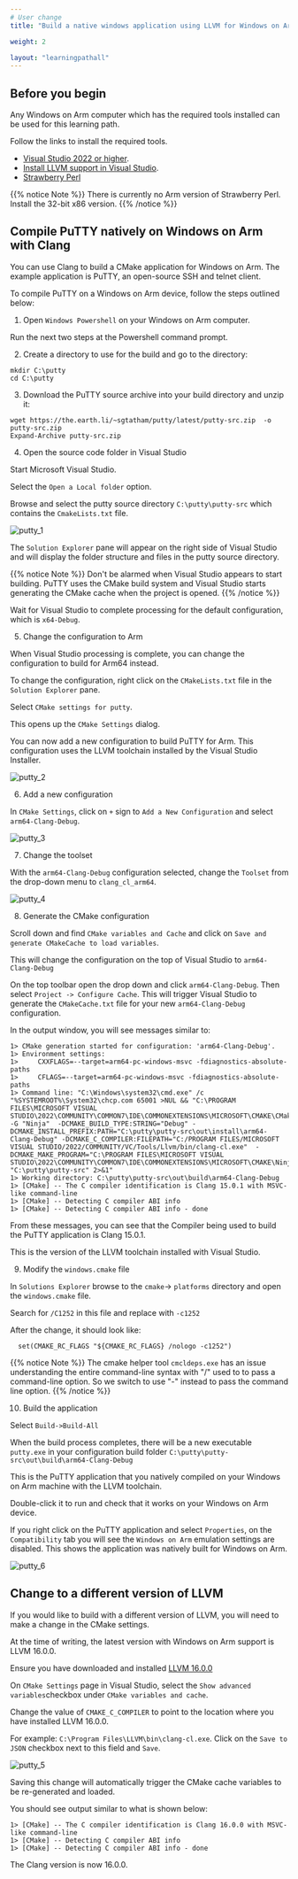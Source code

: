```yaml
---
# User change
title: "Build a native windows application using LLVM for Windows on Arm"

weight: 2

layout: "learningpathall"
---
```


## Before you begin

Any Windows on Arm computer which has the required tools installed can be used for this learning path.

Follow the links to install the required tools. 

* [Visual Studio 2022 or higher](/install-guides/vs-woa). 
* [Install LLVM support in Visual Studio](/install-guides/vs-woa/#install-llvm-support-in-visual-studio).
* [Strawberry Perl](https://strawberryperl.com/) 

{{% notice Note %}}
There is currently no Arm version of Strawberry Perl. Install the 32-bit x86 version.
{{% /notice %}}

## Compile PuTTY natively on Windows on Arm with Clang

You can use Clang to build a CMake application for Windows on Arm. The example application is PuTTY, an open-source SSH and telnet client.

To compile PuTTY on a Windows on Arm device, follow the steps outlined below:

1. Open `Windows Powershell` on your Windows on Arm computer.

Run the next two steps at the Powershell command prompt. 

2. Create a directory to use for the build and go to the directory:

```console
mkdir C:\putty
cd C:\putty
```

3. Download the PuTTY source archive into your build directory and unzip it:

```console
wget https://the.earth.li/~sgtatham/putty/latest/putty-src.zip  -o putty-src.zip
Expand-Archive putty-src.zip
```

4. Open the source code folder in Visual Studio

Start Microsoft Visual Studio. 

Select the `Open a Local folder` option. 

Browse and select the putty source directory `C:\putty\putty-src` which contains the `CmakeLists.txt` file.

![putty_1](putty_1.png) 

The `Solution Explorer` pane will appear on the right side of Visual Studio and will display the folder structure and files in the putty source directory.

{{% notice Note %}}
Don't be alarmed when Visual Studio appears to start building. 
PuTTY uses the CMake build system and Visual Studio starts generating the CMake cache when the project is opened. 
{{% /notice %}}

Wait for Visual Studio to complete processing for the default configuration, which is `x64-Debug`. 

5. Change the configuration to Arm

When Visual Studio processing is complete, you can change the configuration to build for Arm64 instead.

To change the configuration, right click on the `CMakeLists.txt` file in the `Solution Explorer` pane. 

Select `CMake settings for putty`. 

This opens up the `CMake Settings` dialog. 

You can now add a new configuration to build PuTTY for Arm. This configuration uses the LLVM toolchain installed by the Visual Studio Installer. 

![putty_2](putty_2.png)

6. Add a new configuration

In `CMake Settings`, click on `+` sign to `Add a New Configuration` and select `arm64-Clang-Debug`. 

![putty_3](putty_3.png)

7. Change the toolset

With the `arm64-Clang-Debug` configuration selected, change the `Toolset` from the drop-down menu to `clang_cl_arm64`. 

![putty_4](putty_4.png)

8. Generate the CMake configuration

Scroll down and find `CMake variables and Cache` and click on `Save and generate CMakeCache to load variables`. 

This will change the configuration on the top of Visual Studio to `arm64-Clang-Debug`

On the top toolbar open the drop down and click `arm64-Clang-Debug`. Then select `Project -> Configure Cache`. This will trigger Visual Studio to generate the `CMakeCache.txt` file for your new `arm64-Clang-Debug` configuration.

In the output window, you will see messages similar to:

```output
1> CMake generation started for configuration: 'arm64-Clang-Debug'.
1> Environment settings:
1>     CXXFLAGS=--target=arm64-pc-windows-msvc -fdiagnostics-absolute-paths
1>     CFLAGS=--target=arm64-pc-windows-msvc -fdiagnostics-absolute-paths
1> Command line: "C:\Windows\system32\cmd.exe" /c "%SYSTEMROOT%\System32\chcp.com 65001 >NUL && "C:\PROGRAM FILES\MICROSOFT VISUAL STUDIO\2022\COMMUNITY\COMMON7\IDE\COMMONEXTENSIONS\MICROSOFT\CMAKE\CMake\bin\cmake.exe"  -G "Ninja"  -DCMAKE_BUILD_TYPE:STRING="Debug" -DCMAKE_INSTALL_PREFIX:PATH="C:\putty\putty-src\out\install\arm64-Clang-Debug" -DCMAKE_C_COMPILER:FILEPATH="C:/PROGRAM FILES/MICROSOFT VISUAL STUDIO/2022/COMMUNITY/VC/Tools/Llvm/bin/clang-cl.exe"  -DCMAKE_MAKE_PROGRAM="C:\PROGRAM FILES\MICROSOFT VISUAL STUDIO\2022\COMMUNITY\COMMON7\IDE\COMMONEXTENSIONS\MICROSOFT\CMAKE\Ninja\ninja.exe" "C:\putty\putty-src" 2>&1"
1> Working directory: C:\putty\putty-src\out\build\arm64-Clang-Debug
1> [CMake] -- The C compiler identification is Clang 15.0.1 with MSVC-like command-line
1> [CMake] -- Detecting C compiler ABI info
1> [CMake] -- Detecting C compiler ABI info - done
```
From these messages, you can see that the Compiler being used to build the PuTTY application is Clang 15.0.1. 

This is the version of the LLVM toolchain installed with Visual Studio.

9. Modify the `windows.cmake` file

In `Solutions Explorer` browse to the `cmake`-> `platforms` directory and open the `windows.cmake` file. 

Search for `/C1252` in this file and replace with `-c1252`

After the change, it should look like:

```output
  set(CMAKE_RC_FLAGS "${CMAKE_RC_FLAGS} /nologo -c1252")
```

{{% notice Note %}}
The cmake helper tool `cmcldeps.exe` has an issue understanding the entire command-line syntax with "/" used to to pass a command-line option. So we switch to use "-" instead to pass the command line option.
{{% /notice %}}

10. Build the application

Select `Build->Build-All`

When the build process completes, there will be a new executable `putty.exe` in your configuration build folder `C:\putty\putty-src\out\build\arm64-Clang-Debug` 

This is the PuTTY application that you natively compiled on your Windows on Arm machine with the LLVM toolchain. 

Double-click it to run and check that it works on your Windows on Arm device. 

If you right click on the PuTTY application and select `Properties`, on the `Compatibility` tab you will see the `Windows on Arm` emulation settings are disabled. This shows the application was natively built for Windows on Arm.

![putty_6](putty_6.png)


## Change to a different version of LLVM

If you would like to build with a different version of LLVM, you will need to make a change in the CMake settings. 

At the time of writing, the latest version with Windows on Arm support is LLVM 16.0.0. 

Ensure you have downloaded and installed [LLVM 16.0.0](/install-guides/llvm-woa)

On `CMake Settings` page in Visual Studio, select the `Show advanced variables`checkbox under `CMake variables and cache`.

Change the value of `CMAKE_C_COMPILER` to point to the location where you have installed LLVM 16.0.0. 

For example: `C:\Program Files\LLVM\bin\clang-cl.exe`. Click on the `Save to JSON` checkbox next to this field and `Save`.

![putty_5](putty_5.png)

Saving this change will automatically trigger the CMake cache variables to be re-generated and loaded. 

You should see output similar to what is shown below:

```output
1> [CMake] -- The C compiler identification is Clang 16.0.0 with MSVC-like command-line
1> [CMake] -- Detecting C compiler ABI info
1> [CMake] -- Detecting C compiler ABI info - done
```

The Clang version is now 16.0.0.
